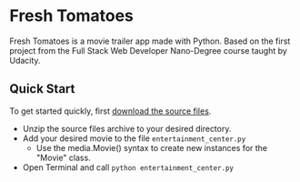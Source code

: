 # Fresh Tomatoes

Fresh Tomatoes is a movie trailer app made with Python. Based on the first project from the Full Stack Web Developer Nano-Degree course taught by Udacity.

## Quick Start

To get started quickly, first [download the source files](https://github.com/yramocan/fresh-tomatoes/archive/fresh_tomatoes_dist.zip).

* Unzip the source files archive to your desired directory.
* Add your desired movie to the file `entertainment_center.py`
  * Use the media.Movie() syntax to create new instances for the "Movie" class.
* Open Terminal and call `python entertainment_center.py`
